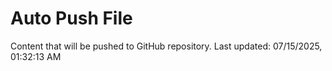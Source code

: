 # Auto Push File

Content that will be pushed to GitHub repository.
Last updated: 07/15/2025, 01:32:13 AM